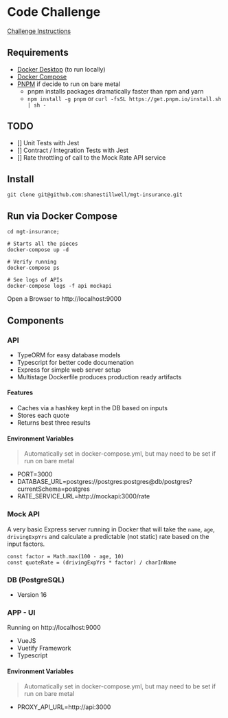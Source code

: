 # Code Challenge

[Challenge Instructions](./CHALLENGE.md)

## Requirements

* [Docker Desktop](https://www.docker.com/products/docker-desktop/) (to run locally)
* [Docker Compose](https://docs.docker.com/compose/)
* [PNPM](https://pnpm.io/) if decide to run on bare metal
    * pnpm installs packages dramatically faster than npm and yarn
    * `npm install -g pnpm` or `curl -fsSL https://get.pnpm.io/install.sh | sh -`

## TODO

* [] Unit Tests with Jest
* [] Contract / Integration Tests with Jest
* [] Rate throttling of call to the Mock Rate API service

## Install

```
git clone git@github.com:shanestillwell/mgt-insurance.git
```

## Run via Docker Compose
``` 
cd mgt-insurance;
```

```
# Starts all the pieces
docker-compose up -d

# Verify running
docker-compose ps

# See logs of APIs
docker-compose logs -f api mockapi
```

Open a Browser to http://localhost:9000

## Components

### API

* TypeORM for easy database models
* Typescript for better code documenation
* Express for simple web server setup
* Multistage Dockerfile produces production ready artifacts

#### Features

* Caches via a hashkey kept in the DB based on inputs
* Stores each quote
* Returns best three results

#### Environment Variables
> Automatically set in docker-compose.yml, but may need to be set if run on bare metal
- PORT=3000
- DATABASE_URL=postgres://postgres:postgres@db/postgres?currentSchema=postgres
- RATE_SERVICE_URL=http://mockapi:3000/rate

### Mock API

A very basic Express server running in Docker that will take the `name`, `age`, `drivingExpYrs` and calculate a predictable (not static) rate based on the input factors.
```
const factor = Math.max(100 - age, 10)
const quoteRate = (drivingExpYrs * factor) / charInName
```

### DB (PostgreSQL)

* Version 16

### APP - UI

Running on http://localhost:9000

* VueJS
* Vuetify Framework
* Typescript

#### Environment Variables
> Automatically set in docker-compose.yml, but may need to be set if run on bare metal
- PROXY_API_URL=http://api:3000

